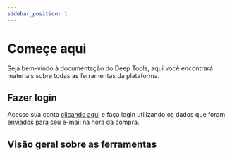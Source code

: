 ```yaml
---
sidebar_position: 1
---
```


# Começe aqui

Seja bem-vindo à documentação do Deep Tools, aqui você encontrará materiais sobre todas as ferramentas da plataforma.

## Fazer login

Acesse sua conta [clicando aqui](https://v4.deepads.com.br) e faça login utilizando os dados que foram enviados para seu e-mail na hora da compra.

## Visão geral sobre as ferramentas
